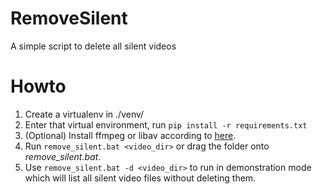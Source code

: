 # RemoveSilent
A simple script to delete all silent videos

# Howto
1. Create a virtualenv in ./venv/
2. Enter that virtual environment, run
`pip install -r requirements.txt`
3. (Optional) Install ffmpeg or libav according to [here](https://github.com/jiaaro/pydub#getting-ffmpeg-set-up).
4. Run `remove_silent.bat <video_dir>` or drag the folder onto _remove_silent.bat_.
5. Use `remove_silent.bat -d <video_dir>` to run in demonstration mode which will list all silent video files without deleting them.
